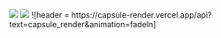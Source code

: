 <img src="https://capsule-render.vercel.app/api?ctype=wave&color=auto&height=300&section=header&text=calla%20&fontSize=90" />
<img src="https://img.shields.io/badge/Javascript-F7DF1E?style=flat&logo=Javascript&logoColor=white"/>
![header = https://capsule-render.vercel.app/api?text=capsule_render&animation=fadeIn]

<!--
**calla390/calla390** is a ✨ _special_ ✨ repository because its `README.md` (this file) appears on your GitHub profile.

Here are some ideas to get you started:

- 🔭 I’m currently working on ...
- 🌱 I’m currently learning ...
- 👯 I’m looking to collaborate on ...
- 🤔 I’m looking for help with ...
- 💬 Ask me about ...
- 📫 How to reach me: ...
- 😄 Pronouns: ...
- ⚡ Fun fact: ...
-->
